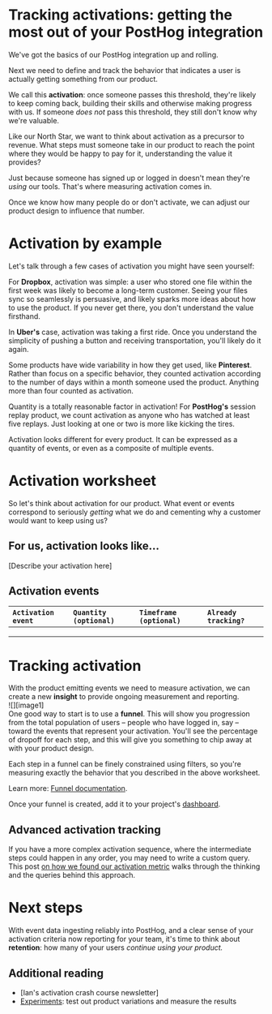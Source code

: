 # Tracking activations: getting the most out of your PostHog integration

We've got the basics of our PostHog integration up and rolling.

Next we need to define and track the behavior that indicates a user is actually getting something from our product.

We call this **activation**: once someone passes this threshold, they're likely to keep coming back, building their skills and otherwise making progress with us. If someone *does not* pass this threshold, they still don't know why we're valuable.

Like our North Star, we want to think about activation as a precursor to revenue. What steps must someone take in our product to reach the point where they would be happy to pay for it, understanding the value it provides?

Just because someone has signed up or logged in doesn't mean they're *using* our tools. That's where measuring activation comes in.

Once we know how many people do or don't activate, we can adjust our product design to influence that number.

# Activation by example

Let's talk through a few cases of activation you might have seen yourself:

For **Dropbox**, activation was simple: a user who stored one file within the first week was likely to become a long-term customer. Seeing your files sync so seamlessly is persuasive, and likely sparks more ideas about how to use the product. If you never get there, you don't understand the value firsthand.

In **Uber's** case, activation was taking a first ride. Once you understand the simplicity of pushing a button and receiving transportation, you'll likely do it again.

Some products have wide variability in how they get used, like **Pinterest**. Rather than focus on a specific behavior, they counted activation according to the number of days within a month someone used the product. Anything more than four counted as activation.

Quantity is a totally reasonable factor in activation\! For **PostHog's** session replay product, we count activation as anyone who has watched at least five replays. Just looking at one or two is more like kicking the tires.

Activation looks different for every product. It can be expressed as a quantity of events, or even as a composite of multiple events.

# Activation worksheet

So let's think about activation for our product. What event or events correspond to seriously *getting* what we do and cementing why a customer would want to keep using us?

## For us, activation looks like...

\[Describe your activation here\]

## Activation events

| `Activation event` | `Quantity (optional)` | `Timeframe (optional)` | `Already tracking?` |
| :---- | :---- | :---- | :---- |
|  |  |  |  |
|  |  |  |  |
|  |  |  |  |

# Tracking activation

With the product emitting events we need to measure activation, we can create a new **insight** to provide ongoing measurement and reporting.  
![][image1]  
One good way to start is to use a **funnel**. This will show you progression from the total population of users – people who have logged in, say – toward the events that represent your activation. You'll see the percentage of dropoff for each step, and this will give you something to chip away at with your product design.

Each step in a funnel can be finely constrained using filters, so you're measuring exactly the behavior that you described in the above worksheet.

Learn more: [Funnel documentation](https://posthog.com/docs/product-analytics/funnels).

Once your funnel is created, add it to your project's [dashboard](https://posthog.com/docs/product-analytics/dashboards). 

## Advanced activation tracking

If you have a more complex activation sequence, where the intermediate steps could happen in any order, you may need to write a custom query. This post [on how we found our activation metric](https://posthog.com/product-engineers/activation-metrics) walks through the thinking and the queries behind this approach.

# Next steps

With event data ingesting reliably into PostHog, and a clear sense of your activation criteria now reporting for your team, it's time to think about **retention**: how many of your users *continue using your product.*

## Additional reading

- \[Ian's activation crash course newsletter\]  
- [Experiments](https://posthog.com/experiments): test out product variations and measure the results

